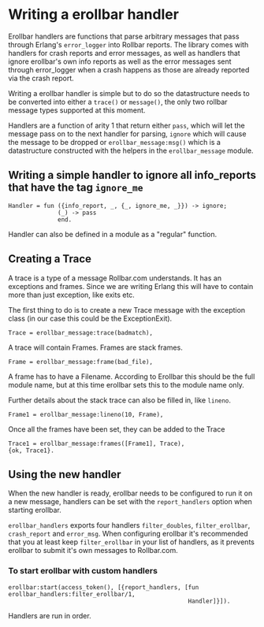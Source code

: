 # Writing a erollbar handler

Erollbar handlers are functions that parse arbitrary messages that pass through Erlang's
`error_logger` into Rollbar reports. The library comes with handlers for crash reports
and error messages, as well as handlers that ignore erollbar's own info reports as well
as the error messages sent through error_logger when a crash happens as those are already
reported via the crash report.

Writing a erollbar handler is simple but to do so the datastructure needs to be converted
into either a `trace()` or `message()`, the only two rollbar message types supported at this
moment.

Handlers are a function of arity 1 that return either `pass`, which will let the message
pass on to the next handler for parsing, `ignore` which will cause the message to be
dropped or `erollbar_message:msg()` which is a datastructure constructed with the helpers
in the `erollbar_message` module.

## Writing a simple handler to ignore all info_reports that have the tag `ignore_me`

```
Handler = fun ({info_report, _, {_, ignore_me, _}}) -> ignore;
              (_) -> pass
              end.
```

Handler can also be defined in a module as a "regular" function.

## Creating a Trace

A trace is a type of a message Rollbar.com understands. It has an exceptions and frames. Since
we are writing Erlang this will have to contain more than just exception, like exits etc.

The first thing to do is to create a new Trace message with the exception class (in our case
this could be the ExceptionExit).

```
Trace = erollbar_message:trace(badmatch),
```

A trace will contain Frames. Frames are stack frames.

```
Frame = erollbar_message:frame(bad_file),
```

A frame has to have a Filename. According to Erollbar this should be the full module name, but
at this time erollbar sets this to the module name only.

Further details about the stack trace can also be filled in, like `lineno`.

```
Frame1 = erollbar_message:lineno(10, Frame),
```

Once all the frames have been set, they can be added to the Trace

```
Trace1 = erollbar_message:frames([Frame1], Trace),
{ok, Trace1}.
```

## Using the new handler

When the new handler is ready, erollbar needs to be configured to run it on a new message,
handlers can be set with the `report_handlers` option when starting erollbar.

`erollbar_handlers` exports four handlers `filter_doubles`, `filter_erollbar`, `crash_report`
and `error_msg`. When configuring erollbar it's recommended that you at least keep `filter_erollbar`
in your list of handlers, as it prevents erollbar to submit it's own messages to Rollbar.com.

### To start erollbar with custom handlers

```
erollbar:start(access_token(), [{report_handlers, [fun erollbar_handlers:filter_erollbar/1,
                                                   Handler]}]).
```

Handlers are run in order.